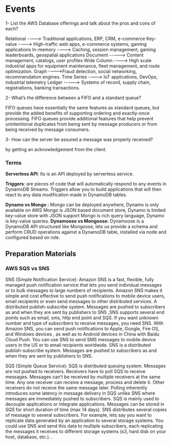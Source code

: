# Events

1- List the AWS Database offerings and talk about the pros and cons of each?

Relational ----> Traditional applications, ERP, CRM, e-commerce
Key-value ----> High-traffic web apps, e-commerce systems, gaming applications
In-memory ----> Caching, session management, gaming leaderboards, geospatial applications
Document -----> Content management, catalogs, user profiles
Wide Column ----> High scale industrial apps for equipment maintenance, fleet management, and route optimization.
Graph ---->Fraud detection, social networking, recommendation engines.
Time Series ----> IoT applications, DevOps, industrial telemetry
Ledger -----> Systems of record, supply chain, registrations, banking transactions.


2- What’s the difference between a FIFO and a standard queue?

FIFO queues have essentially the same features as standard queues, but provide the added benefits of supporting ordering and exactly-once processing. FIFO queues provide additional features that help prevent unintentional duplicates from being sent by message producers or from being received by message consumers.

3- How can the server be assured a message was properly received?

by getting an acknowledgement from the client.

### Terms

**Serverless API**: Its is an API deployed by serverless service.

**Triggers**: are pieces of code that will automatically respond to any events in DynamoDB Streams. Triggers allow you to build applications that will then react to any data modification made in DynamoDB tables.

**Dynamo vs Mongo :** Mongo can be deployed anywhere, Dynamo is only available on AWS Mongo is JSON based document store, Dynamo is limited key-value store with JSON support Mongo is rich query language, Dynamo is key-value queries.
**Dynamoose vs Mongoose:** Dynamoose is a DynamoDB API structured like Mongoose, lets us provide a schema and perform CRUD operations against a DynamoDB table, installed via node and configured based on role.

## Preparation Materials


### AWS SQS vs SNS


SNS (Simple Notification Service): Amazon SNS is a fast, flexible, fully managed push notification service that lets you send individual messages or to bulk messages to large numbers of recipients. Amazon SNS makes it simple and cost effective to send push notifications to mobile device users, email recipients or even send messages to other distributed services. A distributed publish-subscribe system. Messages are pushed to subscribers as and when they are sent by publishers to SNS ,SNS supports several end points such as email, sms, http end point and SQS. If you want unknown number and type of subscribers to receive messages, you need SNS. With Amazon SNS, you can send push notifications to Apple, Google, Fire OS, and Windows devices , as well as to Android devices in China with Baidu Cloud Push. You can use SNS to send SMS messages to mobile device users in the US or to email recipients worldwide. SNS is a distributed publish-subscribe system. Messages are pushed to subscribers as and when they are sent by publishers to SNS.

SQS (Simple Queue Service): SQS is distributed queuing system. Messages are not pushed to receivers. Receivers have to poll SQS to receive messages. Messages can’t be received by multiple receivers at the same time. Any one receiver can receive a message, process and delete it. Other receivers do not receive the same message later. Polling inherently introduces some latency in message delivery in SQS unlike SNS where messages are immediately pushed to subscribers. SQS is mainly used to decouple applications or integrate applications. Messages can be stored in SQS for short duration of time (max 14 days). SNS distributes several copies of message to several subscribers. For example, lets say you want to replicate data generated by an application to several storage systems. You could use SNS and send this data to multiple subscribers, each replicating the messages it receives to different storage systems (s3, hard disk on your host, database, etc.). .

